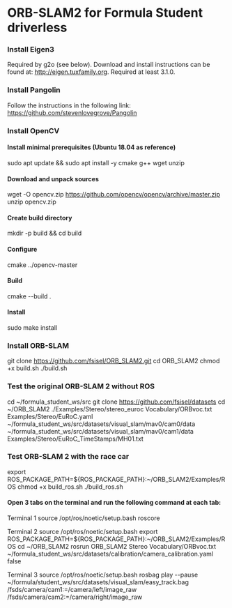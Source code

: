 # ORB-SLAM2 for Formula Student driverless

### Install Eigen3
Required by g2o (see below). Download and install instructions can be found at: http://eigen.tuxfamily.org. Required at least 3.1.0.

### Install Pangolin
Follow the instructions in the following link: https://github.com/stevenlovegrove/Pangolin

### Install OpenCV
#### Install minimal prerequisites (Ubuntu 18.04 as reference)
sudo apt update && sudo apt install -y cmake g++ wget unzip
#### Download and unpack sources
wget -O opencv.zip https://github.com/opencv/opencv/archive/master.zip
unzip opencv.zip
#### Create build directory
mkdir -p build && cd build
#### Configure
cmake  ../opencv-master
#### Build
cmake --build .
#### Install
sudo make install

### Install ORB-SLAM
git clone https://github.com/fsisel/ORB_SLAM2.git
cd ORB_SLAM2
chmod +x build.sh
./build.sh

### Test the original ORB-SLAM 2 without ROS
cd ~/formula_student_ws/src
git clone https://github.com/fsisel/datasets
cd ~/ORB_SLAM2
./Examples/Stereo/stereo_euroc Vocabulary/ORBvoc.txt Examples/Stereo/EuRoC.yaml ~/formula_student_ws/src/datasets/visual_slam/mav0/cam0/data
~/formula_student_ws/src/datasets/visual_slam/mav0/cam1/data Examples/Stereo/EuRoC_TimeStamps/MH01.txt

### Test ORB-SLAM 2 with the race car
export ROS_PACKAGE_PATH=${ROS_PACKAGE_PATH}:~/ORB_SLAM2/Examples/ROS
chmod +x build_ros.sh
./build_ros.sh

#### Open 3 tabs on the terminal and run the following command at each tab:
Terminal 1
source /opt/ros/noetic/setup.bash
roscore 

Terminal 2
source /opt/ros/noetic/setup.bash
export ROS_PACKAGE_PATH=${ROS_PACKAGE_PATH}:~/ORB_SLAM2/Examples/ROS
cd ~/ORB_SLAM2
rosrun ORB_SLAM2 Stereo Vocabulary/ORBvoc.txt ~/formula_student_ws/src/datasets/calibration/camera_calibration.yaml false

Terminal 3
source /opt/ros/noetic/setup.bash
rosbag play --pause ~/formula/student_ws/src/datasets/visual_slam/easy_track.bag  /fsds/camera/cam1:=/camera/left/image_raw  /fsds/camera/cam2:=/camera/right/image_raw
